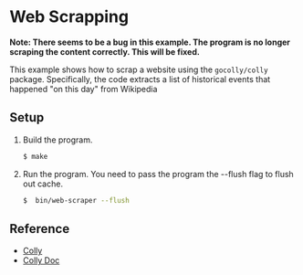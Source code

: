 # Web Scrapping

**Note: There seems to be a bug in this example. The program is no longer scraping the content correctly. This will be fixed.**

This example shows how to scrap a website using the `gocolly/colly` package. Specifically, the code extracts a list of historical events that happened "on this day" from Wikipedia

## Setup

1. Build the program.

   ```bash
   $ make
   ```

1. Run the program. You need to pass the program the --flush flag to flush out cache.

   ```bash
   $  bin/web-scraper --flush
   ```

## Reference

* [Colly](http://go-colly.org/)
* [Colly Doc](http://go-colly.org/docs)
